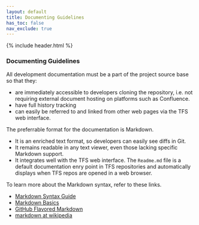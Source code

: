 ```yaml
---
layout: default
title: Documenting Guidelines
has_toc: false
nav_exclude: true
---
```

{% include header.html %}

### Documenting Guidelines

All development documentation must be a part of the project source base so that they:
- are immediately accessible to developers cloning the repository, i.e. not requiring external document hosting on platforms such as Confluence.
- have full history tracking
- can easily be referred to and linked from other web pages via the TFS web interface.

The preferrable format for the documentation is Markdown.
- It is an enriched text format, so developers can easily see diffs in Git.
- It remains readable in any text viewer, even those lacking specific Markdown support.
- It integrates well with the TFS web interface. The `Readme.md` file is a default documentation enry point in TFS repositories and automatically displays when TFS  repos are opened in a web browser.

To learn more about the Markdown syntax, refer to these links.

 - [Markdown Syntax Guide](http://daringfireball.net/projects/markdown/syntax)
 - [Markdown Basics](http://daringfireball.net/projects/markdown/basics)
 - [GitHub Flavored Markdown](http://github.github.com/github-flavored-markdown/)
 - [markdown at wikipedia](https://secure.wikimedia.org/wikipedia/en/wiki/Markdown)
